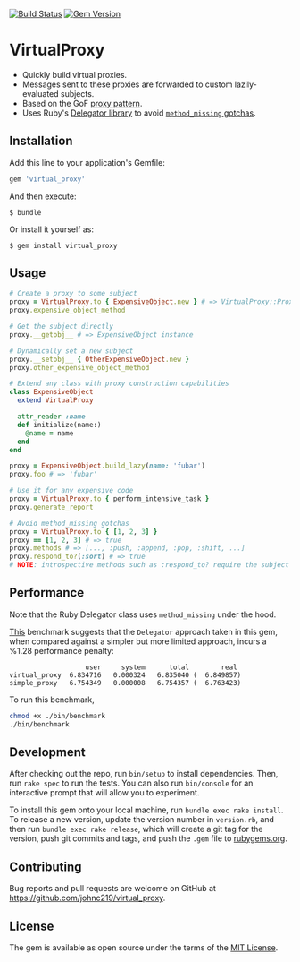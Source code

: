 [![Build Status](https://travis-ci.org/johnc219/virtual_proxy.svg?branch=master)](https://travis-ci.org/johnc219/virtual_proxy)
[![Gem Version](https://badge.fury.io/rb/virtual_proxy.svg)](https://badge.fury.io/rb/virtual_proxy)

# VirtualProxy

- Quickly build virtual proxies.
- Messages sent to these proxies are forwarded to custom lazily-evaluated subjects.
- Based on the GoF [proxy pattern](https://en.wikipedia.org/wiki/Proxy_pattern).
- Uses Ruby's [Delegator library](http://ruby-doc.org/stdlib-2.6/libdoc/delegate/rdoc/Delegator.html) to avoid [`method_missing` gotchas](https://github.com/rubocop-hq/ruby-style-guide#no-method-missing).

## Installation

Add this line to your application's Gemfile:

```ruby
gem 'virtual_proxy'
```

And then execute:

    $ bundle

Or install it yourself as:

    $ gem install virtual_proxy

## Usage

```ruby
# Create a proxy to some subject
proxy = VirtualProxy.to { ExpensiveObject.new } # => VirtualProxy::Proxy
proxy.expensive_object_method

# Get the subject directly
proxy.__getobj__ # => ExpensiveObject instance

# Dynamically set a new subject
proxy.__setobj__ { OtherExpensiveObject.new }
proxy.other_expensive_object_method

# Extend any class with proxy construction capabilities
class ExpensiveObject
  extend VirtualProxy

  attr_reader :name
  def initialize(name:)
    @name = name
  end
end

proxy = ExpensiveObject.build_lazy(name: 'fubar')
proxy.foo # => 'fubar'

# Use it for any expensive code
proxy = VirtualProxy.to { perform_intensive_task }
proxy.generate_report

# Avoid method_missing gotchas
proxy = VirtualProxy.to { [1, 2, 3] }
proxy == [1, 2, 3] # => true
proxy.methods # => [..., :push, :append, :pop, :shift, ...]
proxy.respond_to?(:sort) # => true
# NOTE: introspective methods such as :respond_to? require the subject to be evaluated
```

## Performance

Note that the Ruby Delegator class uses `method_missing` under the hood.

[This](./bin/benchmark) benchmark suggests that the `Delegator` approach taken in this gem, when compared against a simpler but more limited approach, incurs a %1.28 performance penalty:
```
                   user     system      total        real
virtual_proxy  6.834716   0.000324   6.835040 (  6.849857)
simple_proxy   6.754349   0.000008   6.754357 (  6.763423)
```
To run this benchmark,
```bash
chmod +x ./bin/benchmark
./bin/benchmark
```

## Development

After checking out the repo, run `bin/setup` to install dependencies. Then, run `rake spec` to run the tests. You can also run `bin/console` for an interactive prompt that will allow you to experiment.

To install this gem onto your local machine, run `bundle exec rake install`. To release a new version, update the version number in `version.rb`, and then run `bundle exec rake release`, which will create a git tag for the version, push git commits and tags, and push the `.gem` file to [rubygems.org](https://rubygems.org).

## Contributing

Bug reports and pull requests are welcome on GitHub at https://github.com/johnc219/virtual_proxy.

## License

The gem is available as open source under the terms of the [MIT License](https://opensource.org/licenses/MIT).
